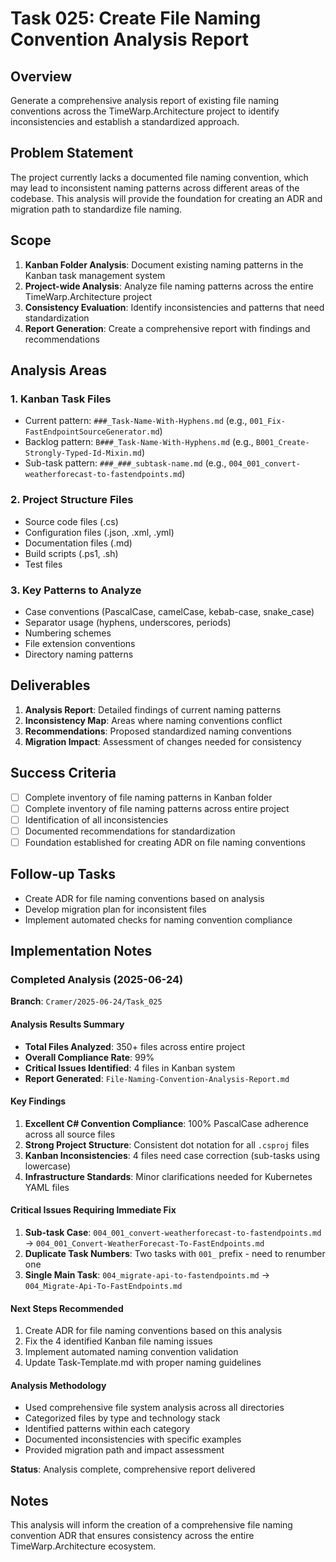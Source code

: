 # Task 025: Create File Naming Convention Analysis Report

## Overview
Generate a comprehensive analysis report of existing file naming conventions across the TimeWarp.Architecture project to identify inconsistencies and establish a standardized approach.

## Problem Statement
The project currently lacks a documented file naming convention, which may lead to inconsistent naming patterns across different areas of the codebase. This analysis will provide the foundation for creating an ADR and migration path to standardize file naming.

## Scope
1. **Kanban Folder Analysis**: Document existing naming patterns in the Kanban task management system
2. **Project-wide Analysis**: Analyze file naming patterns across the entire TimeWarp.Architecture project
3. **Consistency Evaluation**: Identify inconsistencies and patterns that need standardization
4. **Report Generation**: Create a comprehensive report with findings and recommendations

## Analysis Areas

### 1. Kanban Task Files
- Current pattern: `###_Task-Name-With-Hyphens.md` (e.g., `001_Fix-FastEndpointSourceGenerator.md`)
- Backlog pattern: `B###_Task-Name-With-Hyphens.md` (e.g., `B001_Create-Strongly-Typed-Id-Mixin.md`)
- Sub-task pattern: `###_###_subtask-name.md` (e.g., `004_001_convert-weatherforecast-to-fastendpoints.md`)

### 2. Project Structure Files
- Source code files (.cs)
- Configuration files (.json, .xml, .yml)
- Documentation files (.md)
- Build scripts (.ps1, .sh)
- Test files

### 3. Key Patterns to Analyze
- Case conventions (PascalCase, camelCase, kebab-case, snake_case)
- Separator usage (hyphens, underscores, periods)
- Numbering schemes
- File extension conventions
- Directory naming patterns

## Deliverables
1. **Analysis Report**: Detailed findings of current naming patterns
2. **Inconsistency Map**: Areas where naming conventions conflict
3. **Recommendations**: Proposed standardized naming conventions
4. **Migration Impact**: Assessment of changes needed for consistency

## Success Criteria
- [ ] Complete inventory of file naming patterns in Kanban folder
- [ ] Complete inventory of file naming patterns across entire project
- [ ] Identification of all inconsistencies
- [ ] Documented recommendations for standardization
- [ ] Foundation established for creating ADR on file naming conventions

## Follow-up Tasks
- Create ADR for file naming conventions based on analysis
- Develop migration plan for inconsistent files
- Implement automated checks for naming convention compliance

## Implementation Notes

### Completed Analysis (2025-06-24)

**Branch**: `Cramer/2025-06-24/Task_025`

#### Analysis Results Summary
- **Total Files Analyzed**: 350+ files across entire project
- **Overall Compliance Rate**: 99%
- **Critical Issues Identified**: 4 files in Kanban system
- **Report Generated**: `File-Naming-Convention-Analysis-Report.md`

#### Key Findings
1. **Excellent C# Convention Compliance**: 100% PascalCase adherence across all source files
2. **Strong Project Structure**: Consistent dot notation for all `.csproj` files
3. **Kanban Inconsistencies**: 4 files need case correction (sub-tasks using lowercase)
4. **Infrastructure Standards**: Minor clarifications needed for Kubernetes YAML files

#### Critical Issues Requiring Immediate Fix
1. **Sub-task Case**: `004_001_convert-weatherforecast-to-fastendpoints.md` → `004_001_Convert-WeatherForecast-To-FastEndpoints.md`
2. **Duplicate Task Numbers**: Two tasks with `001_` prefix - need to renumber one
3. **Single Main Task**: `004_migrate-api-to-fastendpoints.md` → `004_Migrate-Api-To-FastEndpoints.md`

#### Next Steps Recommended
1. Create ADR for file naming conventions based on this analysis
2. Fix the 4 identified Kanban file naming issues
3. Implement automated naming convention validation
4. Update Task-Template.md with proper naming guidelines

#### Analysis Methodology
- Used comprehensive file system analysis across all directories
- Categorized files by type and technology stack
- Identified patterns within each category
- Documented inconsistencies with specific examples
- Provided migration path and impact assessment

**Status**: Analysis complete, comprehensive report delivered

## Notes
This analysis will inform the creation of a comprehensive file naming convention ADR that ensures consistency across the entire TimeWarp.Architecture ecosystem.